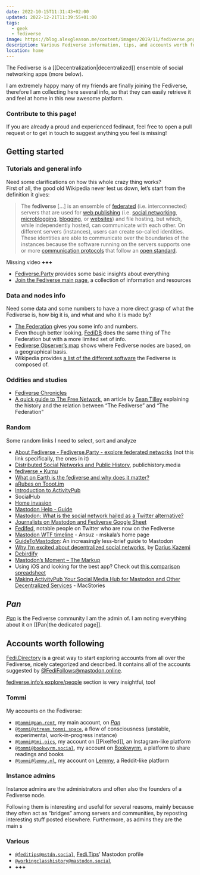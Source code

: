 ```yaml
---
date: 2022-10-15T11:31:43+02:00
updated: 2022-12-21T11:39:55+01:00
tags:
  - geek
  - fediverse
image: https://blog.alexgleason.me/content/images/2019/11/fediverse.png
description: Various Fediverse information, tips, and accounts worth following.
location: home
---
```

The Fediverse is a [[Decentralization|decentralized]] ensemble of social networking apps (more below).

I am extremely happy many of my friends are finally joining the Fediverse, therefore I am collecting here several info, so that they can easily retrieve it and feel at home in this new awesome platform.

<div class='yellow box'>
	<h3>Contribute to this page!</h3>
	<p>If you are already a proud and experienced fedinaut, feel free to open a pull request or to get in touch to suggest anything you feel is missing!</p>
</div>

## Getting started

### Tutorials and general info

Need some clarifications on how this whole crazy thing works?  
First of all, the good old Wikipedia never lest us down, let’s start from the definition it gives:

> The **fediverse** \[…\] is an ensemble of [federated](https://en.wikipedia.org/wiki/Federation_(information_technology) 'Federation (information technology)') (i.e. interconnected) servers that are used for [web publishing](https://en.wikipedia.org/wiki/Web_publishing 'Web publishing') (i.e. [social networking](https://en.wikipedia.org/wiki/Social_networking 'Social networking'), [microblogging](https://en.wikipedia.org/wiki/Microblogging 'Microblogging'), [blogging](https://en.wikipedia.org/wiki/Blogging 'Blogging'), or [websites](https://en.wikipedia.org/wiki/Websites 'Websites')) and file hosting, but which, while independently hosted, can communicate with each other. On different servers (instances), users can create so-called identities. These identities are able to communicate over the boundaries of the instances because the software running on the servers supports one or more [communication protocols](https://en.wikipedia.org/wiki/Communication_protocol 'Communication protocol') that follow an [open standard](https://en.wikipedia.org/wiki/Open_standard 'Open standard').

Missing video <b class='missing'>+++</b>

- [Fediverse.Party](https://fediverse.party 'Fediverse.Party') provides some basic insights about everything
- [Join the Fediverse main page](https://joinfediverse.wiki/Main_Page/Fancy), a collection of information and resources

### Data and nodes info

Need some data and some numbers to have a more direct grasp of what the Fediverse is, how big it is, and what and who it is made by?

- [The Federation](https://the-federation.info 'The Federation') gives you some info and numbers.
- Even though better looking, [FediDB](https://fedidb.org 'FediDB') does the same thing of The Federation but with a more limited set of info.
- [Fediverse Observer’s map](https://fediverse.observer/map 'Fediverse Observer Map') shows where Fediverse nodes are based, on a geographical basis.
- Wikipedia provides [a list of the different software](https://en.wikipedia.org/wiki/Fediverse#Fediverse_software_platforms '“Fediverse” -> “Fediverse Software Platforms” on Wikipedia') the Fediverse is composed of.

### Oddities and studies

- [Fediverse Chronicles](https://fediverse.party/en/chronicles 'Fediverse.Party Chronicles')
- </cite>[A quick guide to The Free Network](https://scribe.rip/we-distribute/a-quick-guide-to-the-free-network-c069309f334)</cite>, an article by [Sean Tilley](https://medium.com/u/7e14794bd38b 'Sean Tilley on Medium') explaining the history and the relation between <q>The Fediverse</q> and <q>The Federation</q>

### Random

Some random links I need to select, sort and analyze

- [About Fediverse - Fediverse.Party - explore federated networks](https://fediverse.party/en/fediverse) (not this link specifically, the ones in it)
- [Distributed Social Networks and Public History](https://publichistory.media/2016/02/21/distributed-social-networks-and-public-history), publichistory.media
- [fediverse • Kumu](https://kumu.io/wakest/fediverse)
- [What on Earth is the fediverse and why does it matter?](https://newatlas.com/what-is-the-fediverse/56385)
- [aRubes on Tooot.im](https://tooot.im/@aRubes/109201170168478214)
- [Introduction to ActivityPub](https://socialhub.activitypub.rocks/t/introduction-to-activitypub)
 - SocialHub
- [Home invasion](https://www.hughrundle.net/home-invasion)
- [Mastodon Help - Guide](https://mastodon.help)
- [Mastodon: What is the social network hailed as a Twitter alternative?](https://reuters.com/technology/mastodon-what-is-social-network-hailed-twitter-alternative-2022-11-07)
- [Journalists on Mastodon and Fediverse Google Sheet](https://docs.google.com/spreadsheets/d/13No4yxY-oFrN8PigC2jBWXreFCHWwVRTftwP6HcREtA)
- [Fedifed](https://fedified.com), notable people on Twitter who are now on the Fediverse
- [Mastodon WTF timeline](https://ansuz.sooke.bc.ca/entry/335) - Ansuz - mskala’s home page
- [GuideToMastodon](https://github.com/joyeusenoelle/GuideToMastodon): An increasingly less-brief guide to Mastodon
- [Why I’m excited about decentralized social networks](https://tinysubversions.com/notes/decentralized-social-networks), by [Darius Kazemi](https://friend.camp/@darius 'Darius on friend.camp')
- [Debirdify](https://debirdify.pruvisto.org)
- [Mastodon’s Moment – The Markup](https://themarkup.org/newsletter/hello-world/mastodons-moment)
- Using iOS and looking for the best app? Check out [this comparison spreadsheet](https://docs.google.com/spreadsheets/d/1De5KRwqMIdwEryfoeBLARgxF7QgKkeOQBCilKuIdAXE/htmlview# 'Mastodon apps feature comparison - Google Drive')
- [Making ActivityPub Your Social Media Hub for Mastodon and Other Decentralized Services](https://www.macstories.net/stories/making-activitypub-your-social-media-hub-for-mastodon-and-other-decentralized-services) - MacStories

## <cite>Pan</cite>

<cite>[Pan](https://pan.rent 'Pan')</cite> is the Fediverse community I am the admin of. I am noting everything about it on [[Pan|the dedicated page]].

## Accounts worth following

[Fedi.Directory](https://fedi.directory) is a great way to start exploring accounts from all over the Fediverse, nicely categorized and described. It contains all of the accounts suggested by [@FediFollows@mastodon.online](https://mastodon.online/@FediFollows '@FediFollows’ profile').

[fediverse.info’s explore/people](https://fediverse.info/explore/people 'fediverse.info | The bespoke fediverse guide.') section is very insightful, too!

### Tommi

My accounts on the Fediverse:

- [`@tommi@pan.rent`](https://pan.rent/@tommi 'Tommi on Pan'), my main account, on <cite>[Pan](https://pan.rent/about 'About Pan')</cite>
- [`@tommi@stream.tommi.space`](https://stream.tommi.space), a flow of consciousness (unstable, experimental, work-in-progress instance)
- [`@tommi@tmi.pics`](https://tmi.pics/tommi 'Tommi on TMI Pics'), my account on [[Pixelfed]], an Instagram-like platform
- [`@tommi@bookwyrm.social`](https://bookwyrm.social/user/tommi 'Tommi on BookWyrm'), my account on [Bookwyrm](https://bookwyrm.social), a platform to share readings and books
- [`@tommi@lemmy.ml`](https://lemmy.ml/u/tommi 'Tommi on Lemmy.ml'), my account on [Lemmy](https://join-lemmy.org 'Join Lemmy'), a Reddit-like platform

### Instance admins

Instance admins are the administrators and often also the founders of a Fediverse node.

Following them is interesting and useful for several reasons, mainly because they often act as “bridges” among servers and communities, by reposting interesting stuff posted elsewhere. Furthermore, as admins they are the main s

### Various

- [`@feditips@mstdn.social`](https://mstdn.social/@feditips '@feditips on Mastodon'), [Fedi.Tips](https://fedi.tips 'Fedi.Tips')’ Mastodon profile
- [`@workingclasshistory@mastodon.social`](https://mastodon.social/@workingclasshistory '@workingclasshistory on Mastodon')
- <b class='missing'>+++</b>
